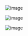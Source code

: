 ![image](https://user-images.githubusercontent.com/122611882/219285648-aa716956-53c7-4f5e-85a0-5fb8db4b83b1.png)

![image](https://user-images.githubusercontent.com/122611882/219285660-28529e1c-96b7-4d27-9ce9-197f59d9f36a.png)

![image](https://user-images.githubusercontent.com/122611882/219285668-71e723ac-0267-4662-aae8-2d569ac37862.png)
